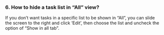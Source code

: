 ### 6. How to hide a task list in “All” view?
If you don’t want tasks in a specific list to be shown in “All”, you can slide the screen to the right and click ‘Edit’, then choose the list and uncheck the option of “Show in all tab”.
